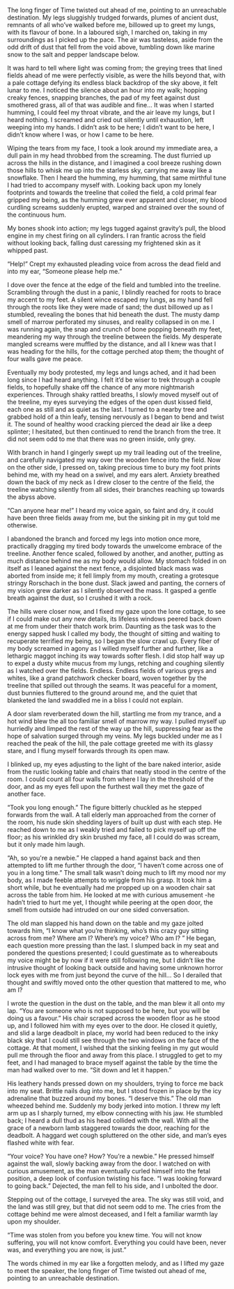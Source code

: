 The long finger of Time twisted out ahead of me, pointing to an unreachable destination. My legs sluggishly trudged forwards, plumes of ancient dust, remnants of all who’ve walked before me, billowed up to greet my lungs, with its flavour of bone. In a laboured sigh, I marched on, taking in my surroundings as I picked up the pace. The air was tasteless, aside from the odd drift of dust that fell from the void above, tumbling down like marine snow to the salt and pepper landscape below.

It was hard to tell where light was coming from; the greying trees that lined fields ahead of me were perfectly visible, as were the hills beyond that, with a pale cottage defying its endless black backdrop of the sky above, it felt lunar to me. I noticed the silence about an hour into my walk; hopping creaky fences, snapping branches, the pad of my feet against dust smothered grass, all of that was audible and fine… It was when I started humming, I could feel my throat vibrate, and the air leave my lungs, but I heard nothing. I screamed and cried out silently until exhaustion, left weeping into my hands. I didn’t ask to be here; I didn’t want to be here, I didn’t know where I was, or how I came to be here.

Wiping the tears from my face, I took a look around my immediate area, a dull pain in my head throbbed from the screaming. The dust flurried up across the hills in the distance, and I imagined a cool breeze rushing down those hills to whisk me up into the starless sky, carrying me away like a snowflake. Then I heard the humming, my humming, that same mirthful tune I had tried to accompany myself with. Looking back upon my lonely footprints and towards the treeline that coiled the field, a cold primal fear gripped my being, as the humming grew ever apparent and closer, my blood curdling screams suddenly erupted, warped and strained over the sound of the continuous hum.

My bones shook into action; my legs tugged against gravity’s pull, the blood engine in my chest firing on all cylinders. I ran frantic across the field without looking back, falling dust caressing my frightened skin as it whipped past.

“Help!” Crept my exhausted pleading voice from across the dead field and into my ear, “Someone please help me.”

I dove over the fence at the edge of the field and tumbled into the treeline. Scrambling through the dust in a panic, I blindly reached for roots to brace my accent to my feet. A silent wince escaped my lungs, as my hand fell through the roots like they were made of sand; the dust billowed up as I stumbled, revealing the bones that hid beneath the dust. The musty damp smell of marrow perforated my sinuses, and reality collapsed in on me. I was running again, the snap and crunch of bone popping beneath my feet, meandering my way through the treeline between the fields. My desperate mangled screams were muffled by the distance, and all I knew was that I was heading for the hills, for the cottage perched atop them; the thought of four walls gave me peace.

Eventually my body protested, my legs and lungs ached, and it had been long since I had heard anything. I felt it’d be wiser to trek through a couple fields, to hopefully shake off the chance of any more nightmarish experiences. Through shaky rattled breaths, I slowly moved myself out of the treeline, my eyes surveying the edges of the open dust kissed field, each one as still and as quiet as the last. I turned to a nearby tree and grabbed hold of a thin leafy, tensing nervously as I began to bend and twist it. The sound of healthy wood cracking pierced the dead air like a deep splinter; I hesitated, but then continued to rend the branch from the tree. It did not seem odd to me that there was no green inside, only grey.

With branch in hand I gingerly swept up my trail leading out of the treeline, and carefully navigated my way over the wooden fence into the field. Now on the other side, I pressed on, taking precious time to bury my foot prints behind me, with my head on a swivel, and my ears alert. Anxiety breathed down the back of my neck as I drew closer to the centre of the field, the treeline watching silently from all sides, their branches reaching up towards the abyss above.

“Can anyone hear me!” I heard my voice again, so faint and dry, it could have been three fields away from me, but the sinking pit in my gut told me otherwise.

I abandoned the branch and forced my legs into motion once more, practically dragging my tired body towards the unwelcome embrace of the treeline. Another fence scaled, followed by another, and another, putting as much distance behind me as my body would allow. My stomach folded in on itself as I leaned against the next fence, a disjointed black mass was aborted from inside me; it fell limply from my mouth, creating a grotesque stringy Rorschach in the bone dust. Slack jawed and panting, the corners of my vision grew darker as I silently observed the mass. It gasped a gentle breath against the dust, so I crushed it with a rock.

The hills were closer now, and I fixed my gaze upon the lone cottage, to see if I could make out any new details, its lifeless windows peered back down at me from under their thatch work brim. Daunting as the task was to the energy sapped husk I called my body, the thought of sitting and waiting to recuperate terrified my being, so I began the slow crawl up. Every fiber of my body screamed in agony as I willed myself further and further, like a lethargic maggot inching its way towards softer flesh. I did stop half way up to expel a dusty white mucus from my lungs, retching and coughing silently as I watched over the fields. Endless. Endless fields of various greys and whites, like a grand patchwork checker board, woven together by the treeline that spilled out through the seams. It was peaceful for a moment, dust bunnies fluttered to the ground around me, and the quiet that blanketed the land swaddled me in a bliss I could not explain.

A door slam reverberated down the hill, startling me from my trance, and a hot wind blew the all too familiar smell of marrow my way. I pulled myself up hurriedly and limped the rest of the way up the hill, suppressing fear as the hope of salvation surged through my veins. My legs buckled under me as I reached the peak of the hill, the pale cottage greeted me with its glassy stare, and I flung myself forwards through its open maw.

I blinked up, my eyes adjusting to the light of the bare naked interior, aside from the rustic looking table and chairs that neatly stood in the centre of the room. I could count all four walls from where I lay in the threshold of the door, and as my eyes fell upon the furthest wall they met the gaze of another face.

“Took you long enough.” The figure bitterly chuckled as he stepped forwards from the wall. A tall elderly man approached from the corner of the room, his nude skin shedding layers of built up dust with each step. He reached down to me as I weakly tried and failed to pick myself up off the floor; as his wrinkled dry skin brushed my face, all I could do was scream, but it only made him laugh.

“Ah, so you're a newbie.”  He clapped a hand against back and then attempted to lift me further through the door, “I haven’t come across one of you in a long time.” The small talk wasn’t doing much to lift my mood nor my body, as I made feeble attempts to wriggle from his grasp. It took him a short while, but he eventually had me propped up on a wooden chair sat across the table from him. He looked at me with curious amusement -he hadn’t tried to hurt me yet, I thought while peering at the open door, the smell from outside had intruded on our one sided conversation.

The old man slapped his hand down on the table and my gaze jolted towards him, “I know what you’re thinking, who’s this crazy guy sitting across from me? Where am I? Where’s my voice? Who am I? ” He began, each question more pressing than the last. I slumped back in my seat and pondered the questions presented; I could guestimate as to whereabouts my voice might be by now if it were still following me, but I didn’t like the intrusive thought of looking back outside and having some unknown horror lock eyes with me from just beyond the curve of the hill… So I derailed that thought and swiftly moved onto the other question that mattered to me, who am I?

I wrote the question in the dust on the table, and the man blew it all onto my lap. “You are someone who is not supposed to be here, but you will be doing us a favour.” His chair scraped across the wooden floor as he stood up, and I followed him with my eyes over to the door. He closed it quietly, and slid a large deadbolt in place, my world had been reduced to the inky black sky that I could still see through the two windows on the face of the cottage. At that moment, I wished that the sinking feeling in my gut would pull me through the floor and away from this place. I struggled to get to my feet, and I had managed to brace myself against the table by the time the man had walked over to me. “Sit down and let it happen.”

His leathery hands pressed down on my shoulders, trying to force me back into my seat. Brittle nails dug into me, but I stood frozen in place by the icy adrenaline that buzzed around my bones. “I deserve this.” The old man wheezed behind me. Suddenly my body jerked into motion. I threw my left arm up as I sharply turned, my elbow connecting with his jaw. He stumbled back; I heard a dull thud as his head collided with the wall. With all the grace of a newborn lamb staggered towards the door, reaching for the deadbolt. A haggard wet cough spluttered on the other side, and man’s eyes flashed white with fear.

“Your voice? You have one? How? You’re a newbie.” He pressed himself against the wall, slowly backing away from the door. I watched on with curious amusement, as the man eventually curled himself into the fetal position, a deep look of confusion twisting his face. “I was looking forward to going back.” Dejected, the man fell to his side, and I unbolted the door.

Stepping out of the cottage, I surveyed the area. The sky was still void, and the land was still grey, but that did not seem odd to me. The cries from the cottage behind me were almost deceased, and I felt a familiar warmth lay upon my shoulder.

“Time was stolen from you before you knew time. You will not know suffering, you will not know comfort. Everything you could have been, never was, and everything you are now, is just.”

The words chimed in my ear like a forgotten melody, and as I lifted my gaze to meet the speaker, the long finger of Time twisted out ahead of me, pointing to an unreachable destination.